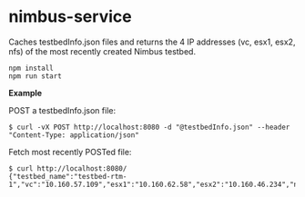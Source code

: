 # nimbus-service
Caches testbedInfo.json files and returns the 4 IP addresses (vc, esx1, esx2, nfs) of the most recently created Nimbus testbed.

    npm install
    npm run start

**Example**

POST a testbedInfo.json file:

    $ curl -vX POST http://localhost:8080 -d "@testbedInfo.json" --header "Content-Type: application/json"

Fetch most recently POSTed file:

    $ curl http://localhost:8080/
    {"testbed_name":"testbed-rtm-1","vc":"10.160.57.109","esx1":"10.160.62.58","esx2":"10.160.46.234","nfs":"10.160.60.42"}
